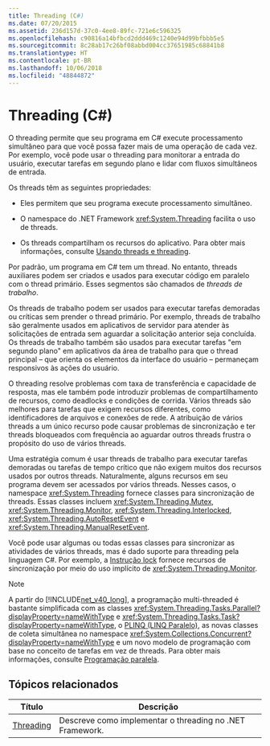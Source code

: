 ```yaml
---
title: Threading (C#)
ms.date: 07/20/2015
ms.assetid: 236d157d-37c0-4ee8-89fc-721e6c596325
ms.openlocfilehash: c90816a14bfbcd2ddd469c1240e94d99bfbbb5e5
ms.sourcegitcommit: 8c28ab17c26bf08abbd004cc37651985c68841b8
ms.translationtype: HT
ms.contentlocale: pt-BR
ms.lasthandoff: 10/06/2018
ms.locfileid: "48844872"
---
```

# <a name="threading-c"></a>Threading (C#)
O threading permite que seu programa em C# execute processamento simultâneo para que você possa fazer mais de uma operação de cada vez. Por exemplo, você pode usar o threading para monitorar a entrada do usuário, executar tarefas em segundo plano e lidar com fluxos simultâneos de entrada.  
  
 Os threads têm as seguintes propriedades:  
  
-   Eles permitem que seu programa execute processamento simultâneo.  
  
-   O namespace do .NET Framework <xref:System.Threading> facilita o uso de threads.  
  
-   Os threads compartilham os recursos do aplicativo. Para obter mais informações, consulte [Usando threads e threading](../../../../../docs/standard/threading/using-threads-and-threading.md).  
  
 Por padrão, um programa em C# tem um thread. No entanto, threads auxiliares podem ser criados e usados para executar código em paralelo com o thread primário. Esses segmentos são chamados de *threads de trabalho*.  
  
 Os threads de trabalho podem ser usados para executar tarefas demoradas ou críticas sem prender o thread primário. Por exemplo, threads de trabalho são geralmente usados em aplicativos de servidor para atender às solicitações de entrada sem aguardar a solicitação anterior seja concluída. Os threads de trabalho também são usados para executar tarefas "em segundo plano" em aplicativos da área de trabalho para que o thread principal – que orienta os elementos da interface do usuário – permaneçam responsivos às ações do usuário.  
  
 O threading resolve problemas com taxa de transferência e capacidade de resposta, mas ele também pode introduzir problemas de compartilhamento de recursos, como deadlocks e condições de corrida. Vários threads são melhores para tarefas que exigem recursos diferentes, como identificadores de arquivos e conexões de rede. A atribuição de vários threads a um único recurso pode causar problemas de sincronização e ter threads bloqueados com frequência ao aguardar outros threads frustra o propósito do uso de vários threads.  
  
 Uma estratégia comum é usar threads de trabalho para executar tarefas demoradas ou tarefas de tempo crítico que não exigem muitos dos recursos usados por outros threads. Naturalmente, alguns recursos em seu programa devem ser acessados por vários threads. Nesses casos, o namespace <xref:System.Threading> fornece classes para sincronização de threads. Essas classes incluem <xref:System.Threading.Mutex>, <xref:System.Threading.Monitor>, <xref:System.Threading.Interlocked>, <xref:System.Threading.AutoResetEvent> e <xref:System.Threading.ManualResetEvent>.  
  
 Você pode usar algumas ou todas essas classes para sincronizar as atividades de vários threads, mas é dado suporte para threading pela linguagem C#. Por exemplo, a [Instrução lock](../../../../csharp/language-reference/keywords/lock-statement.md) fornece recursos de sincronização por meio do uso implícito de <xref:System.Threading.Monitor>.  
  
> [!NOTE]
>  A partir do [!INCLUDE[net_v40_long](~/includes/net-v40-long-md.md)], a programação multi-threaded é bastante simplificada com as classes <xref:System.Threading.Tasks.Parallel?displayProperty=nameWithType> e <xref:System.Threading.Tasks.Task?displayProperty=nameWithType>, o [PLINQ (LINQ Paralelo)](../../../../standard/parallel-programming/parallel-linq-plinq.md), as novas classes de coleta simultânea no namespace <xref:System.Collections.Concurrent?displayProperty=nameWithType> e um novo modelo de programação com base no conceito de tarefas em vez de threads. Para obter mais informações, consulte [Programação paralela](../../../../../docs/standard/parallel-programming/index.md).  
  
## <a name="related-topics"></a>Tópicos relacionados  
  
|Título|Descrição|  
|-----------|-----------------|  
|[Threading](../../../../../docs/standard/threading/index.md)|Descreve como implementar o threading no .NET Framework.|
